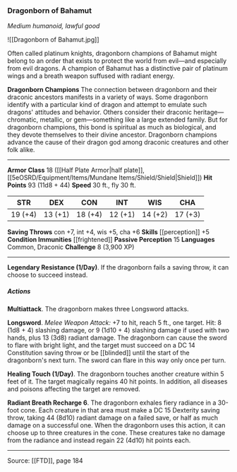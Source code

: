 ### Dragonborn of Bahamut
_Medium humanoid, lawful good_

![[Dragonborn of Bahamut.jpg]]

Often called platinum knights, dragonborn champions of Bahamut might belong to an order that exists to protect the world from evil—and especially from evil dragons. A champion of Bahamut has a distinctive pair of platinum wings and a breath weapon suffused with radiant energy.


**Dragonborn Champions** The connection between dragonborn and their draconic ancestors manifests in a variety of ways. Some dragonborn identify with a particular kind of dragon and attempt to emulate such dragons' attitudes and behavior. Others consider their draconic heritage—chromatic, metallic, or gem—something like a large extended family. But for dragonborn champions, this bond is spiritual as much as biological, and they devote themselves to their divine ancestor. Dragonborn champions advance the cause of their dragon god among draconic creatures and other folk alike.





---

**Armor Class** 18 ([[Half Plate Armor|half plate]], [[5eOSRD/Equipment/Items/Mundane Items/Shield/Shield|Shield]])
**Hit Points** 93 (11d8 + 44)
**Speed** 30 ft., fly 30 ft.

| STR     | DEX     | CON     | INT     | WIS     | CHA     |
|---------|---------|---------|---------|---------|---------|
| 19 (+4) | 13 (+1) | 18 (+4) | 12 (+1) | 14 (+2) | 17 (+3) |

**Saving Throws** con +7, int +4, wis +5, cha +6
**Skills** [[perception]] +5
**Condition Immunities** [[frightened]]
**Passive Perception** 15
**Languages** Common, Draconic
**Challenge** 8 (3,900 XP)

---

**Legendary Resistance (1/Day)**. If the dragonborn fails a saving throw, it can choose to succeed instead.

##### Actions
**Multiattack**. The dragonborn makes three Longsword attacks.

**Longsword**. _Melee Weapon Attack:_ +7 to hit, reach 5 ft., one target. Hit: 8 (1d8 + 4) slashing damage, or 9 (1d10 + 4) slashing damage if used with two hands, plus 13 (3d8) radiant damage. The dragonborn can cause the sword to flare with bright light, and the target must succeed on a DC 14 Constitution saving throw or be [[blinded]] until the start of the dragonborn's next turn. The sword can flare in this way only once per turn.

**Healing Touch (1/Day)**. The dragonborn touches another creature within 5 feet of it. The target magically regains 40 hit points. In addition, all diseases and poisons affecting the target are removed.

**Radiant Breath Recharge 6**. The dragonborn exhales fiery radiance in a 30-foot cone. Each creature in that area must make a DC 15 Dexterity saving throw, taking 44 (8d10) radiant damage on a failed save, or half as much damage on a successful one. When the dragonborn uses this action, it can choose up to three creatures in the cone. These creatures take no damage from the radiance and instead regain 22 (4d10) hit points each.


---

Source: [[FTD]], page 184